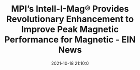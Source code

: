 ---
"title": "MPI’s Intell-I-Mag® Provides Revolutionary Enhancement to Improve Peak Magnetic Performance for Magnetic - EIN News"
"date": "2021-10-18 21:10:0"
"feed_name": "GOOGLENEWSINDUSTRIAL"
"feed_website": "https://news.google.com/search?q=industrial%2Bincident&hl=en-US&gl=US&ceid=US:en"
"feed_rss": "https://news.google.com/rss/search?q=industrial%2Bincident&hl=en-US&gl=US&ceid=US:en"
"link": "https://www.einnews.com/pr_news/554161942/mpi-s-intell-i-mag-provides-revolutionary-enhancement-to-improve-peak-magnetic-performance-for-magnetic-separators"
"source": "{'href': 'https://www.einnews.com', 'title': 'EIN News'}"
"file": "_posts/2021-1-1-e41a2d8aed7f90858b114254e49bb0005a0052eb.md"
"accident": "0"
"drilling": "0"
"represented_by": "0"
"dead": "0"
"injured": "0"
"arrested": "0"
"place": "unknown place"
"where": "unknown site"
"causes": "unknown"
"place_uri": "unknown place"
---